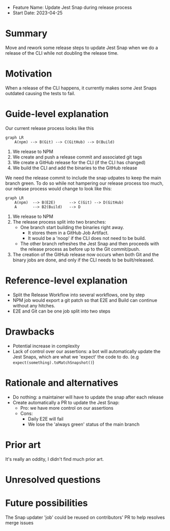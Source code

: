 - Feature Name: Update Jest Snap during release process
- Start Date: 2023-04-25

# Summary

[summary]: #summary

Move and rework some release steps to update Jest Snap when we do a release of the CLI while not doubling the release time.

# Motivation

[motivation]: #motivation

When a release of the CLI happens, it currently makes some Jest Snaps outdated causing the tests to fail.

# Guide-level explanation

[guide-level-explanation]: #guide-level-explanation

Our current release process looks like this

```mermaid
graph LR
    A(npm) --> B(Git) --> C(GitHub) --> D(Build)
```

1. We release to NPM
2. We create and push a release commit and associated git tags
3. We create a GitHub release for the CLI (if the CLI has changed)
4. We build the CLI and add the binaries to the GitHub release

We need the release commit to include the snap udpates to keep the main branch green.
To do so while not hampering our release process too much, our release process would change to look like this:

```mermaid
graph LR
    A(npm)  --> B(E2E)      --> C(Git) --> D(GitHub)
    A       --> B2(Build)   --> D
```

1. We release to NPM
2. The release process split into two branches:
   - One branch start building the binaries right away.
     - It stores them in a GitHub Job Artifact.
     - It would be a 'noop' if the CLI does not need to be build.
   - The other branch refreshes the Jest Snap and then proceeds with the release process as before up to the Git commit/push.
3. The creation of the GitHub release now occurs when both Git and the binary jobs are done, and only if the CLI needs to be built/released.

# Reference-level explanation

[reference-level-explanation]: #reference-level-explanation

- Split the Release Workflow into several workflows, one by step
- NPM job would export a git patch so that E2E and Build can continue without any hitches.
- E2E and Git can be one job split into two steps

# Drawbacks

[drawbacks]: #drawbacks

- Potential increase in complexity
- Lack of control over our assertions: a bot will automatically update the Jest Snaps, which are what we 'expect' the code to do. (e.g `expect(something).toMatchSnapshot()`)

# Rationale and alternatives

[rationale-and-alternatives]: #rationale-and-alternatives

- Do nothing: a maintainer will have to update the snap after each release
- Create automatically a PR to update the Jest Snap:
  - Pro: we have more control on our assertions
  - Cons:
    - Daily E2E will fail
    - We lose the 'always green' status of the main branch

# Prior art

[prior-art]: #prior-art

It's really an oddity, I didn't find much prior art.

# Unresolved questions

[unresolved-questions]: #unresolved-questions

# Future possibilities

[future-possibilities]: #future-possibilities

The Snap updater 'job' could be reused on contributors' PR to help resolves merge issues
